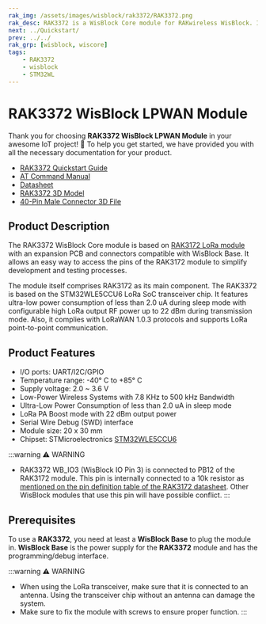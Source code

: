 ```yaml
---
rak_img: /assets/images/wisblock/rak3372/RAK3372.png
rak_desc: RAK3372 is a WisBlock Core module for RAKwireless WisBlock. It extends the WisBlock series with a very efficient core based on STM32WL LoRa SoC which supports LoRa P2P and LoRaWAN functionality.
next: ../Quickstart/
prev: ../../
rak_grp: [wisblock, wiscore]
tags:
    - RAK3372
    - wisblock
    - STM32WL
---
```


# RAK3372 WisBlock LPWAN Module

Thank you for choosing **RAK3372 WisBlock LPWAN Module** in your awesome IoT project! 🎉 To help you get started, we have provided you with all the necessary documentation for your product.

* [RAK3372 Quickstart Guide](../Quickstart/)
* [AT Command Manual](../AT-Command-Manual/)
* [Datasheet](../Datasheet/)
* [RAK3372 3D Model](https://downloads.rakwireless.com/3D_File/WisBlock/3D_RAK3372.step)
* [40-Pin Male Connector 3D File](https://downloads.rakwireless.com/3D_File/Accessory/WisConnector/M40S1003K6M.stp)

## Product Description

The RAK3372 WisBlock Core module is based on [RAK3172 LoRa module](https://docs.rakwireless.com/Product-Categories/WisDuo/RAK3172-Module/Datasheet/) with an expansion PCB and connectors compatible with WisBlock Base. It allows an easy way to access the pins of the RAK3172 module to simplify development and testing processes.

The module itself comprises RAK3172 as its main component. The RAK3372 is based on the STM32WLE5CCU6 LoRa SoC transceiver chip. It features ultra-low power consumption of less than 2.0&nbsp;uA during sleep mode with configurable high LoRa output RF power up to 22&nbsp;dBm during transmission mode. Also, it complies with LoRaWAN 1.0.3 protocols and supports LoRa point-to-point communication.


## Product Features

- I/O ports: UART/I2C/GPIO
- Temperature range: -40°&nbsp;C to +85°&nbsp;C
- Supply voltage: 2.0 ~ 3.6&nbsp;V
- Low-Power Wireless Systems with 7.8&nbsp;KHz to 500&nbsp;kHz Bandwidth
- Ultra-Low Power Consumption of less than 2.0&nbsp;uA in sleep mode
- LoRa PA Boost mode with 22&nbsp;dBm output power
- Serial Wire Debug (SWD) interface
- Module size: 20 x 30&nbsp;mm
- Chipset: STMicroelectronics [STM32WLE5CCU6](https://www.st.com/resource/en/datasheet/stm32wle5cc.pdf)

:::warning ⚠️ WARNING
- RAK3372 WB_IO3 (WisBlock IO Pin 3) is connected to PB12 of the RAK3172 module. This pin is internally connected to a 10k resistor as [mentioned on the pin definition table of the RAK3172 datasheet](https://docs.rakwireless.com/Product-Categories/WisDuo/RAK3172-Module/Datasheet/#pin-definition). Other WisBlock modules that use this pin will have possible conflict.
:::

## Prerequisites

To use a **RAK3372**, you need at least a **WisBlock Base** to plug the module in. **WisBlock Base** is the power supply for the **RAK3372** module and has the programming/debug interface.

:::warning ⚠️ WARNING
- When using the LoRa transceiver, make sure that it is connected to an antenna. Using the transceiver chip without an antenna can damage the system.
- Make sure to fix the module with screws to ensure proper function.
:::
